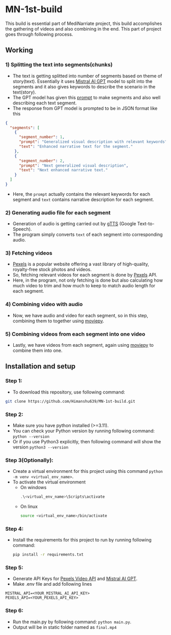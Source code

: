 # MN-1st-build

This build is essential part of MediNarriate project, this build accomplishes the gathering of videos and also combining in the end.
This part of project goes through following process.



## Working
### 1) Splitting the text into segments(chunks)
- The text is getting splitted into number of segments based on theme of story(text). Essentially it uses [Mistral AI GPT](https://docs.mistral.ai/api/) model to split into the segments and it also gives keywords to describe the scenario in the text(story).
- The GPT model has given this [prompt](utils/template.txt) to make segments and also well describing each text segment.
- The response from GPT model is prompted to be in JSON format like this
```json
{  
  "segments": [  
    {  
      "segment_number": 1,  
      "prompt": "Generalized visual description with relevant keywords",  
      "text": "Enhanced narrative text for the segment."  
    },  
    {  
      "segment_number": 2,  
      "prompt": "Next generalized visual description",  
      "text": "Next enhanced narrative text."  
    }  
  ]  
}
```
- Here, the `prompt` actually contains the relevant keywords for each segment and `text` contains narrative description for each segment.

### 2) Generating audio file for each segment
- Generation of audio is getting carried out by [gTTS](https://pypi.org/project/gTTS/) (Google Text-to-Speech).
- The program simply converts `text` of each segment into corresponding audio.

### 3) Fetching videos
- [Pexels](https://www.pexels.com/api/) is a popular website offering a vast library of high-quality, royalty-free stock photos and videos.
- So, fetching relevant videos for each segment is done by [Pexels](https://www.pexels.com/api/) API.
- Here, in the program, not only fetching is done but also calculating how much video to trim and how much to keep to match audio length for each segment.

### 4) Combining video with audio
- Now, we have audio and video for each segment, so in this step, combining them to together using [moviepy](https://pypi.org/project/moviepy/).

### 5) Combining videos from each segment into one video
- Lastly, we have videos from each segment, again using [moviepy](https://pypi.org/project/moviepy/) to combine them into one.

## Installation and setup

### Step 1:
- To download this repository, use following command:
```bash
git clone https://github.com/Himanshu639/MN-1st-build.git
```

### Step 2: 
- Make sure you have python installed (>=3.11).
- You can check your Python version by running following command:
  `python --version`
- Or if you use Python3 explicitly, then following command will show the version `python3 --version`

### Step 3(Optionally): 
- Create a virtual environment for this project using this command `python -m venv <virtual_env_name>`.
- To activate the virtual environment
  - On windows
    ```powershell
    .\<virtual_env_name>\Scripts\activate
    ```
  - On linux
    ```bash
    source <virtual_env_name>/bin/activate

### Step 4:
- Install the requirements for this project to run by running following command:
  ```bash
  pip install -r requirements.txt
  ```

### Step 5:
- Generate API Keys for [Pexels Video API](https://www.pexels.com/api/) and [Mistral AI GPT](https://docs.mistral.ai/api/).
- Make .env file and add following lines
```
MISTRAL_API=<YOUR_MISTRAL_AI_API_KEY>
PEXELS_API=<YOUR_PEXELS_API_KEY>
```

### Step 6:
- Run the main.py by following command: `python main.py`.
- Output will be in static folder named as `final.mp4`
